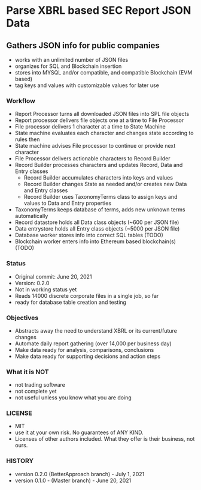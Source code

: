 # Parse XBRL based SEC Report JSON Data

## Gathers JSON info for public companies
- works with an unlimited number of JSON files
- organizes for SQL and Blockchain insertion
- stores into MYSQL and/or compatible, and compatible Blockchain (EVM based)
- tag keys and values with customizable values for later use 

### Workflow
- Report Processor turns all downloaded JSON files into SPL file objects
- Report processor delivers file objects one at a time to File Processor  
- File processor delivers 1 character at a time to State Machine
- State machine evaluates each character and changes state according to rules then
- State machine advises File processor to continue or provide next character  
- File Processor delivers actionable characters to Record Builder  
- Record Builder processes characters and updates Record, Data and Entry classes
    - Record Builder accumulates characters into keys and values  
    - Record Builder changes State as needed and/or creates new Data and Entry classes
    - Record Builder uses TaxonomyTerms class to assign keys and values to Data and Entry properties
- TaxonomyTerms keeps database of terms, adds new unknown terms automatically  
- Record datastore holds all Data class objects (~600 per JSON file)
- Data entrystore holds all Entry class objects (~5000 per JSON file)
- Database worker stores info into correct SQL tables (TODO)
- Blockchain worker enters info into Ethereum based blockchain(s) (TODO)

### Status
- Original commit: June 20, 2021
- Version: 0.2.0
- Not in working status yet
- Reads 14000 discrete corporate files in a single job, so far
- ready for database table creation and testing

### Objectives
- Abstracts away the need to understand XBRL or its current/future changes
- Automate daily report gathering (over 14,000 per business day)
- Make data ready for analysis, comparisons, conclusions
- Make data ready for supporting decisions and action steps

### What it is NOT
- not trading software
- not complete yet
- not useful unless you know what you are doing

### LICENSE
- MIT
- use it at your own risk. No guarantees of ANY KIND. 
- Licenses of other authors included. What they offer is their business, not ours. 

### HISTORY
- version 0.2.0 (BetterApproach branch) - July 1, 2021
- version 0.1.0 - (Master branch)  - June 20, 2021
